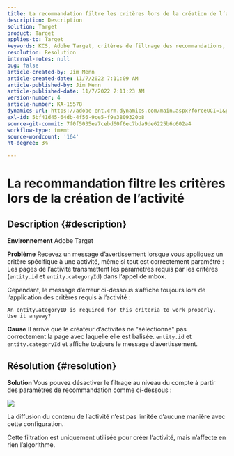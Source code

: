```yaml
---
title: La recommandation filtre les critères lors de la création de l’activité
description: Description
solution: Target
product: Target
applies-to: Target
keywords: KCS, Adobe Target, critères de filtrage des recommandations, créer une activité, URL d’activité, entité, categoryID, entity.id, entity.categoryId
resolution: Resolution
internal-notes: null
bug: false
article-created-by: Jim Menn
article-created-date: 11/7/2022 7:11:09 AM
article-published-by: Jim Menn
article-published-date: 11/7/2022 7:11:23 AM
version-number: 4
article-number: KA-15578
dynamics-url: https://adobe-ent.crm.dynamics.com/main.aspx?forceUCI=1&pagetype=entityrecord&etn=knowledgearticle&id=f069e259-6b5e-ed11-9561-6045bd0065f9
exl-id: 5bf41d45-64db-4f56-9ce5-f9a3809320b8
source-git-commit: 7f0f5035ea7cebd60f6ec7bda9de6225b6c602a4
workflow-type: tm+mt
source-wordcount: '164'
ht-degree: 3%

---
```


# La recommandation filtre les critères lors de la création de l’activité

## Description {#description}


<b>Environnement</b>
Adobe Target

<b>Problème</b>
Recevez un message d’avertissement lorsque vous appliquez un critère spécifique à une activité, même si tout est correctement paramétré : Les pages de l’activité transmettent les paramètres requis par les critères (`entity.id` et `entity.categoryId`) dans l’appel de mbox.

Cependant, le message d’erreur ci-dessous s’affiche toujours lors de l’application des critères requis à l’activité :


```
An entity.ategoryID is required for this criteria to work properly. Use it anyway?
```


<b>Cause</b>
Il arrive que le créateur d’activités ne &quot;sélectionne&quot; pas correctement la page avec laquelle elle est balisée. `entity.id` et `entity.categoryId` et affiche toujours le message d’avertissement.




## Résolution {#resolution}


<b>Solution</b>
Vous pouvez désactiver le filtrage au niveau du compte à partir des paramètres de recommandation comme ci-dessous :

![](http://omniture.custhelp.com/ci/inlineImage/get/3041012/5090ecb0bec7673ef3ad943bd35f9095)

La diffusion du contenu de l’activité n’est pas limitée d’aucune manière avec cette configuration.

Cette filtration est uniquement utilisée pour créer l’activité, mais n’affecte en rien l’algorithme.
